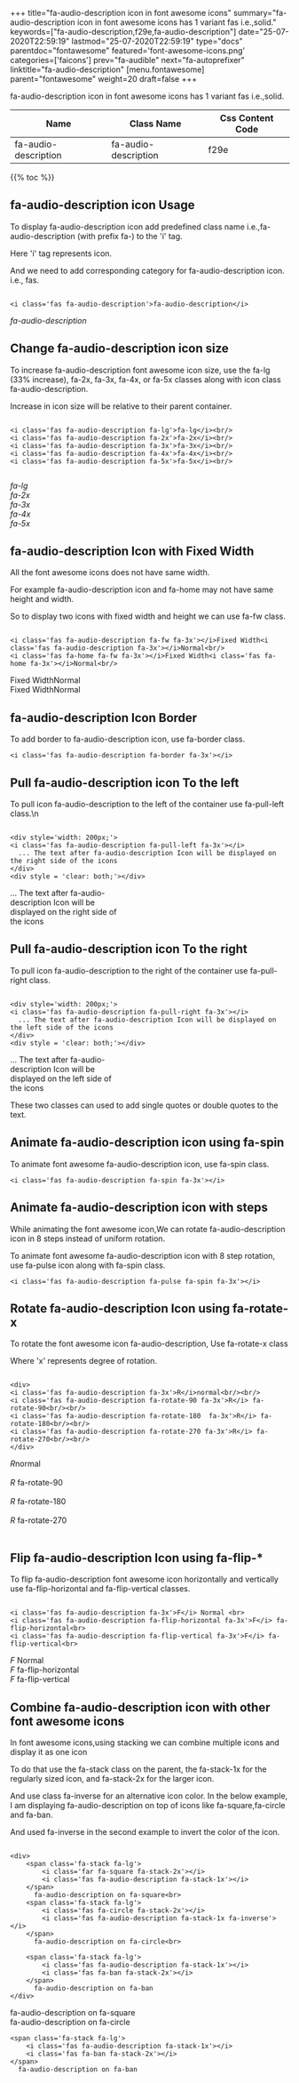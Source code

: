 +++
title="fa-audio-description icon in font awesome icons"
summary="fa-audio-description icon in font awesome icons has 1 variant fas i.e.,solid."
keywords=["fa-audio-description,f29e,fa-audio-description"]
date="25-07-2020T22:59:19"
lastmod="25-07-2020T22:59:19"
type="docs"
parentdoc="fontawesome"
featured='font-awesome-icons.png'
categories=['faicons']
prev="fa-audible"
next="fa-autoprefixer"
linktitle="fa-audio-description"
[menu.fontawesome]
parent="fontawesome"
weight=20
draft=false
+++


fa-audio-description icon in font awesome icons has 1 variant fas i.e.,solid.

<div class='table-responsive'><table class='table'><thead><tr><th>Name</th><th>Class Name</th><th>Css Content Code</th></tr></thead><tbody><tr><td>fa-audio-description</td><td>fa-audio-description</td><td>f29e</td></tr></tbody></table></div>


{{% toc %}}


## fa-audio-description icon Usage

To display fa-audio-description icon add predefined class name i.e.,fa-audio-description (with prefix fa-) to the 'i' tag.

Here 'i' tag represents icon.

And we need to add corresponding category for fa-audio-description icon. i.e., fas.


```

<i class='fas fa-audio-description'>fa-audio-description</i>
```

<i class='fas fa-audio-description'>fa-audio-description</i>




## Change fa-audio-description icon size
To increase fa-audio-description font awesome icon size, use the fa-lg (33% increase), fa-2x, fa-3x, fa-4x, or fa-5x classes along with icon class fa-audio-description.

Increase in icon size will be relative to their parent container. 

```

<i class='fas fa-audio-description fa-lg'>fa-lg</i><br/>
<i class='fas fa-audio-description fa-2x'>fa-2x</i><br/>
<i class='fas fa-audio-description fa-3x'>fa-3x</i><br/>
<i class='fas fa-audio-description fa-4x'>fa-4x</i><br/>
<i class='fas fa-audio-description fa-5x'>fa-5x</i><br/>
            
```

<i class='fas fa-audio-description fa-lg'>fa-lg</i><br/>
<i class='fas fa-audio-description fa-2x'>fa-2x</i><br/>
<i class='fas fa-audio-description fa-3x'>fa-3x</i><br/>
<i class='fas fa-audio-description fa-4x'>fa-4x</i><br/>
<i class='fas fa-audio-description fa-5x'>fa-5x</i><br/>
            



## fa-audio-description Icon with Fixed Width 

All the font awesome icons does not have same width.

For example fa-audio-description icon and fa-home may not have same height and width.

So to display two icons with fixed width and height we can use fa-fw class.


```

<i class='fas fa-audio-description fa-fw fa-3x'></i>Fixed Width<i class='fas fa-audio-description fa-3x'></i>Normal<br/>
<i class='fas fa-home fa-fw fa-3x'></i>Fixed Width<i class='fas fa-home fa-3x'></i>Normal<br/>
```

<i class='fas fa-audio-description fa-fw fa-3x'></i>Fixed Width<i class='fas fa-audio-description fa-3x'></i>Normal<br/>
<i class='fas fa-home fa-fw fa-3x'></i>Fixed Width<i class='fas fa-home fa-3x'></i>Normal<br/>



## fa-audio-description Icon Border 

To add border to fa-audio-description icon, use fa-border class.


```
<i class='fas fa-audio-description fa-border fa-3x'></i>

```
<i class='fas fa-audio-description fa-border fa-3x'></i>





## Pull fa-audio-description icon To the left

To pull icon fa-audio-description to the left of the container use fa-pull-left class.\n

```

<div style='width: 200px;'>
<i class='fas fa-audio-description fa-pull-left fa-3x'></i>
  ... The text after fa-audio-description Icon will be displayed on the right side of the icons
</div>
<div style = 'clear: both;'></div>
```

<div style='width: 200px;'>
<i class='fas fa-audio-description fa-pull-left fa-3x'></i>
  ... The text after fa-audio-description Icon will be displayed on the right side of the icons
</div>
<div style = 'clear: both;'></div>




## Pull fa-audio-description icon To the right
To pull icon fa-audio-description to the right of the container use fa-pull-right class.

```

<div style='width: 200px;'>
<i class='fas fa-audio-description fa-pull-right fa-3x'></i>
  ... The text after fa-audio-description Icon will be displayed on the left side of the icons
</div>
<div style = 'clear: both;'></div>
```

<div style='width: 200px;'>
<i class='fas fa-audio-description fa-pull-right fa-3x'></i>
  ... The text after fa-audio-description Icon will be displayed on the left side of the icons
</div>
<div style = 'clear: both;'></div>

These two classes can used to add single quotes or double quotes to the text.


## Animate fa-audio-description icon using fa-spin
To animate font awesome fa-audio-description icon, use fa-spin class.

```
<i class='fas fa-audio-description fa-spin fa-3x'></i>
```
<i class='fas fa-audio-description fa-spin fa-3x'></i>




## Animate fa-audio-description icon with steps
While animating the font awesome icon,We can rotate fa-audio-description icon in 8 steps instead of uniform rotation.

To animate font awesome fa-audio-description icon with 8 step rotation, use fa-pulse icon along with fa-spin class.


```
<i class='fas fa-audio-description fa-pulse fa-spin fa-3x'></i>

```
<i class='fas fa-audio-description fa-pulse fa-spin fa-3x'></i>





## Rotate fa-audio-description Icon using fa-rotate-x
To rotate the font awesome icon fa-audio-description, Use fa-rotate-x class

Where 'x' represents degree of rotation.


```

<div>
<i class='fas fa-audio-description fa-3x'>R</i>normal<br/><br/>
<i class='fas fa-audio-description fa-rotate-90 fa-3x'>R</i> fa-rotate-90<br/><br/> 
<i class='fas fa-audio-description fa-rotate-180  fa-3x'>R</i> fa-rotate-180<br/><br/> 
<i class='fas fa-audio-description fa-rotate-270 fa-3x'>R</i> fa-rotate-270<br/><br/>
</div>
```

<div>
<i class='fas fa-audio-description fa-3x'>R</i>normal<br/><br/>
<i class='fas fa-audio-description fa-rotate-90 fa-3x'>R</i> fa-rotate-90<br/><br/> 
<i class='fas fa-audio-description fa-rotate-180  fa-3x'>R</i> fa-rotate-180<br/><br/> 
<i class='fas fa-audio-description fa-rotate-270 fa-3x'>R</i> fa-rotate-270<br/><br/>
</div>




## Flip fa-audio-description Icon using fa-flip-*
To flip fa-audio-description font awesome icon horizontally and vertically use fa-flip-horizontal and fa-flip-vertical classes. 

```

<i class='fas fa-audio-description fa-3x'>F</i> Normal <br>
<i class='fas fa-audio-description fa-flip-horizontal fa-3x'>F</i> fa-flip-horizontal<br>
<i class='fas fa-audio-description fa-flip-vertical fa-3x'>F</i> fa-flip-vertical<br>
```

<i class='fas fa-audio-description fa-3x'>F</i> Normal <br>
<i class='fas fa-audio-description fa-flip-horizontal fa-3x'>F</i> fa-flip-horizontal<br>
<i class='fas fa-audio-description fa-flip-vertical fa-3x'>F</i> fa-flip-vertical<br>




## Combine fa-audio-description icon with other font awesome icons
In font awesome icons,using stacking we can combine multiple icons and display it as one icon 

To do that use the fa-stack class on the parent, the fa-stack-1x for the regularly sized icon, and fa-stack-2x for the larger icon.

And use class fa-inverse for an alternative icon color. 
In the below example, I am displaying fa-audio-description on top of icons like fa-square,fa-circle and fa-ban.

And used fa-inverse in the second example to invert the color of the icon.

```

<div>
    <span class='fa-stack fa-lg'>
        <i class='far fa-square fa-stack-2x'></i>
        <i class='fas fa-audio-description fa-stack-1x'></i>
    </span>
      fa-audio-description on fa-square<br>
    <span class='fa-stack fa-lg'>
        <i class='fas fa-circle fa-stack-2x'></i>
        <i class='fas fa-audio-description fa-stack-1x fa-inverse'></i>
    </span>
      fa-audio-description on fa-circle<br>

    <span class='fa-stack fa-lg'>
        <i class='fas fa-audio-description fa-stack-1x'></i>
        <i class='fas fa-ban fa-stack-2x'></i>
    </span>
      fa-audio-description on fa-ban
</div>
```

<div>
    <span class='fa-stack fa-lg'>
        <i class='far fa-square fa-stack-2x'></i>
        <i class='fas fa-audio-description fa-stack-1x'></i>
    </span>
      fa-audio-description on fa-square<br>
    <span class='fa-stack fa-lg'>
        <i class='fas fa-circle fa-stack-2x'></i>
        <i class='fas fa-audio-description fa-stack-1x fa-inverse'></i>
    </span>
      fa-audio-description on fa-circle<br>

    <span class='fa-stack fa-lg'>
        <i class='fas fa-audio-description fa-stack-1x'></i>
        <i class='fas fa-ban fa-stack-2x'></i>
    </span>
      fa-audio-description on fa-ban
</div>






